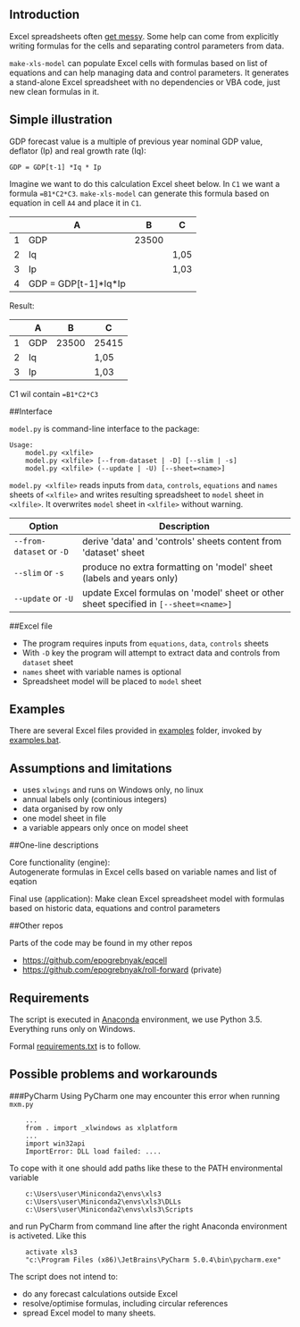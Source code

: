 ## Introduction

Excel spreadsheets often [get messy](problem.md). Some help can come from explicitly writing formulas for the cells 
and separating control parameters from data. 

```make-xls-model``` can populate Excel cells with formulas based on list of equations and can help managing data and control parameters. It generates a stand-alone Excel spreadsheet with no dependencies or VBA code, just new clean formulas in it.

## Simple illustration

GDP forecast value is a multiple of previous year nominal GDP value, deflator (Ip) and real growth rate (Iq): 

```
GDP = GDP[t-1] *Iq * Ip
```

Imagine we want to do this calculation Excel sheet below. In ```C1``` we want a formula ```=B1*C2*C3```.  ```make-xls-model``` can generate this formula based on equation in cell ```A4``` and place it in ```C1```.

|   | A   | B     | C     |
|---|-----|-------|-------|
| 1 | GDP | 23500 |       |
| 2 | Iq  |       | 1,05  |
| 3 | Ip  |       | 1,03  |
| 4 | GDP = GDP[t-1]\*Iq\*Ip  |       |  |

Result:

|   | A   | B     | C     |
|---|-----|-------|-------|
| 1 | GDP | 23500 | 25415 |
| 2 | Iq  |       | 1,05  |
| 3 | Ip  |       | 1,03  |

C1 wil contain ```=B1*C2*C3```

##Interface

```model.py``` is command-line interface to the package:

```
Usage:   
    model.py <xlfile> 
    model.py <xlfile> [--from-dataset | -D] [--slim | -s]
    model.py <xlfile> (--update | -U) [--sheet=<name>]
```

```model.py <xlfile>``` reads inputs from ```data```, ```controls```, ```equations``` and ```names``` 
sheets of ```<xlfile>``` and writes resulting spreadsheet to ```model``` sheet in ```<xlfile>```. 
It overwrites ```model``` sheet in ```<xlfile>``` without warning.

   
|   Option  | Description      |
|-----|------|
|```--from-dataset``` or ``-D`` |  derive 'data' and 'controls' sheets content from 'dataset' sheet |
|```--slim``` or ```-s```   |  produce no extra formatting on 'model' sheet (labels and years only) |
| ```--update``` or ```-U``` |  update Excel formulas on 'model' sheet or other sheet specified in ```[--sheet=<name>]``` |


##Excel file

- The program requires inputs from ```equations```,  ```data```, ```controls``` sheets 
- With ```-D``` key the program will attempt to extract data and controls from ```dataset``` sheet   
- ```names``` sheet with variable names is optional
- Spreadsheet model will be placed to ```model``` sheet


## Examples 

There are several Excel files provided in [examples](examples) folder, invoked by [examples.bat](examples/examples.bat).

## Assumptions and limitations

- uses ```xlwings``` and runs on Windows only, no linux
- annual labels only (continious integers)
- data organised by row only
- one model sheet in file
- a variable appears only once on model sheet

##One-line descriptions

Core functionality (engine):  
Autogenerate formulas in Excel cells based on variable names and list of eqation

Final use (application):
Make clean Excel spreadsheet model with formulas based on historic data, equations and control parameters

##Other repos

Parts of the code may be found in my other repos
- <https://github.com/epogrebnyak/eqcell>
- <https://github.com/epogrebnyak/roll-forward> (private)

## Requirements

The script is executed in [Anaconda](https://store.continuum.io/cshop/anaconda/) environment, we use Python 3.5. Everything runs only on Windows. 

Formal [requirements.txt](requirements.txt) is to follow.

## Possible problems and workarounds

###PyCharm
Using PyCharm one may encounter this error when running `mxm.py`

```
    ...
    from . import _xlwindows as xlplatform
    ...
    import win32api
    ImportError: DLL load failed: ....
```

To cope with it one should add paths like these to the PATH environmental variable

```
    c:\Users\user\Miniconda2\envs\xls3
    c:\Users\user\Miniconda2\envs\xls3\DLLs
    c:\Users\user\Miniconda2\envs\xls3\Scripts
```

and run PyCharm from command line after the right Anaconda environment is activeted. Like this

```
    activate xls3
    "c:\Program Files (x86)\JetBrains\PyCharm 5.0.4\bin\pycharm.exe"
```

The script does not intend to:
- do any forecast calculations outside Excel
- resolve/optimise formulas, including circular references
- spread Excel model to many sheets.
